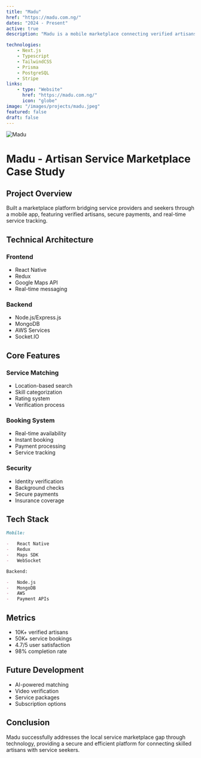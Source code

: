```yaml
---
title: "Madu"
href: "https://madu.com.ng/"
dates: "2024 - Present"
active: true
description: "Madu is a mobile marketplace connecting verified artisans with service seekers for home and office improvement tasks, streamlining the process of finding and hiring local professionals."

technologies:
    - Next.js
    - Typescript
    - TailwindCSS
    - Prisma
    - PostgreSQL
    - Stripe
links:
    - type: "Website"
      href: "https://madu.com.ng/"
      icon: "globe"
image: "/images/projects/madu.jpeg"
featured: false
draft: false
---
```


![Madu](/images/projects/madu.jpeg)

# Madu - Artisan Service Marketplace Case Study

## Project Overview

Built a marketplace platform bridging service providers and seekers through a mobile app, featuring verified artisans, secure payments, and real-time service tracking.

## Technical Architecture

### Frontend

-   React Native
-   Redux
-   Google Maps API
-   Real-time messaging

### Backend

-   Node.js/Express.js
-   MongoDB
-   AWS Services
-   Socket.IO

## Core Features

### Service Matching

-   Location-based search
-   Skill categorization
-   Rating system
-   Verification process

### Booking System

-   Real-time availability
-   Instant booking
-   Payment processing
-   Service tracking

### Security

-   Identity verification
-   Background checks
-   Secure payments
-   Insurance coverage

## Tech Stack

```markdown
Mobile:

-   React Native
-   Redux
-   Maps SDK
-   WebSocket

Backend:

-   Node.js
-   MongoDB
-   AWS
-   Payment APIs
```

## Metrics

-   10K+ verified artisans
-   50K+ service bookings
-   4.7/5 user satisfaction
-   98% completion rate

## Future Development

-   AI-powered matching
-   Video verification
-   Service packages
-   Subscription options

## Conclusion

Madu successfully addresses the local service marketplace gap through technology, providing a secure and efficient platform for connecting skilled artisans with service seekers.
